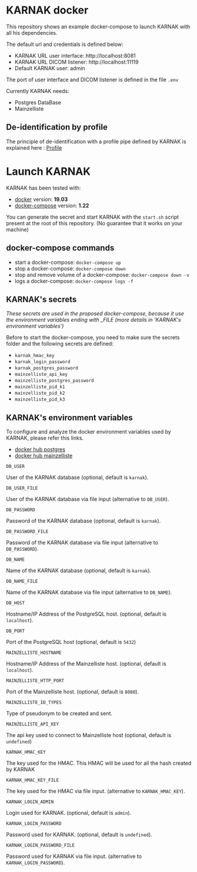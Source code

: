 # KARNAK docker

This repository shows an example docker-compose to launch KARNAK with all his dependencies.

The default url and credentials is defined below:

* KARNAK URL user interface: http://localhost:8081
* KARNAK URL DICOM listener: http://localhost:11119
* Default KARNAK user: admin

The port of user interface and DICOM listener is defined in the file `.env`

Currently KARNAK needs:
* Postgres DataBase
* Mainzelliste

## De-identification by profile

The principle of de-identification with a profile pipe defined by KARNAK is explained here : [Profile](profileExample/)

# Launch KARNAK

KARNAK has been tested with:

* [docker](https://docs.docker.com/install/) version: **19.03**
* [docker-compose](https://docs.docker.com/compose/install/) version: **1.22**

You can generate the secret and start KARNAK with the `start.sh` script present at the root of this repository. (No guarantee that it works on your machine)

## docker-compose commands

* start a docker-compose: `docker-compose up`
* stop a docker-compose: `docker-compose down`
* stop and remove volume of a docker-compose: `docker-compose down -v`
* logs a docker-compose: `docker-compose logs -f`

## KARNAK's secrets

*These secrets are used in the proposed docker-compose, because it use the environment variables ending with _FILE (more details in 'KARNAK's environment variables')*

Before to start the docker-compose, you need to make sure the secrets folder and the following secrets are defined:

* `karnak_hmac_key`
* `karnak_login_password`
* `karnak_postgres_password`
* `mainzelliste_api_key`
* `mainzelliste_postgres_password`
* `mainzelliste_pid_k1`
* `mainzelliste_pid_k2`
* `mainzelliste_pid_k3`

## KARNAK's environment variables

To configure and analyze the docker environment variables used by KARNAK, please refer this links.
* [docker hub postgres](https://hub.docker.com/_/postgres)
* [docker hub mainzelliste](https://hub.docker.com/r/osirixfoundation/karnak-mainzelliste)

`DB_USER`

User of the KARNAK database (optional, default is `karnak`).

`DB_USER_FILE`

User of the KARNAK database via file input (alternative to `DB_USER`).

`DB_PASSWORD`

Password of the KARNAK database (optional, default is `karnak`).

`DB_PASSWORD_FILE`

Password of the KARNAK database via file input (alternative to `DB_PASSWORD`).

`DB_NAME`

Name of the KARNAK database (optional, default is `karnak`).

`DB_NAME_FILE`

Name of the KARNAK database via file input (alternative to `DB_NAME`).

`DB_HOST`

Hostname/IP Address of the PostgreSQL host. (optional, default is `localhost`).

`DB_PORT`

Port of the PostgreSQL host (optional, default is `5432`)

`MAINZELLISTE_HOSTNAME`

Hostname/IP Address of the Mainzelliste host. (optional, default is `localhost`).

`MAINZELLISTE_HTTP_PORT`

Port of the Mainzelliste host. (optional, default is `8080`).

`MAINZELLISTE_ID_TYPES`

Type of pseudonym to be created and sent.

`MAINZELLISTE_API_KEY`

The api key used to connect to Mainzelliste host (optional, default is `undefined`)

`KARNAK_HMAC_KEY`

The key used for the HMAC. This HMAC will be used for all the hash created by KARNAK

`KARNAK_HMAC_KEY_FILE`

The key used for the HMAC via file input. (alternative to `KARNAK_HMAC_KEY`).

`KARNAK_LOGIN_ADMIN`

Login used for KARNAK. (optional, default is `admin`).

`KARNAK_LOGIN_PASSWORD`

Password used for KARNAK. (optional, default is `undefined`).

`KARNAK_LOGIN_PASSWORD_FILE`

Password used for KARNAK via file input. (alternative to `KARNAK_LOGIN_PASSWORD`).

